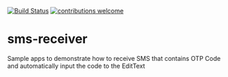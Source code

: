 [![Build Status](https://dev.azure.com/stevensiahaan/SMS%20Receiver/_apis/build/status/stevensiahaan.sms-receiver?branchName=master)](https://dev.azure.com/stevensiahaan/SMS%20Receiver/_build/latest?definitionId=1&branchName=master)
[![contributions welcome](https://img.shields.io/badge/contributions-welcome-brightgreen.svg?style=flat)](https://github.com/stevensiahaan/sms-receiver/pulls)
# sms-receiver
Sample apps to demonstrate how to receive SMS that contains OTP Code and automatically input the code to the EditText
